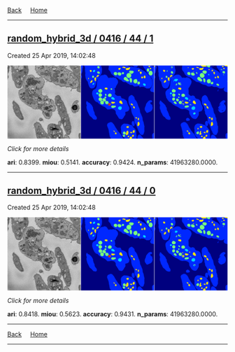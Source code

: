 
[Back](..)&nbsp;&nbsp;&nbsp;&nbsp;&nbsp;[Home](https://leapmanlab.github.io/snapshots)

---

<div class="summary"><a href="1"><h2>random_hybrid_3d / 0416 / 44 / 1</h2></a><p>Created 25 Apr 2019, 14:02:48
</p><a href="1"><img src="1/media/summary.png" align="center"></a><p>
<i>Click for more details</i>
</p></div>

**ari**: 0.8399. **miou**: 0.5141. **accuracy**: 0.9424. **n_params**: 41963280.0000. 

---

<div class="summary"><a href="0"><h2>random_hybrid_3d / 0416 / 44 / 0</h2></a><p>Created 25 Apr 2019, 14:02:48
</p><a href="0"><img src="0/media/summary.png" align="center"></a><p>
<i>Click for more details</i>
</p></div>

**ari**: 0.8418. **miou**: 0.5623. **accuracy**: 0.9431. **n_params**: 41963280.0000. 

---

[Back](..)&nbsp;&nbsp;&nbsp;&nbsp;&nbsp;[Home](https://leapmanlab.github.io/snapshots)

---